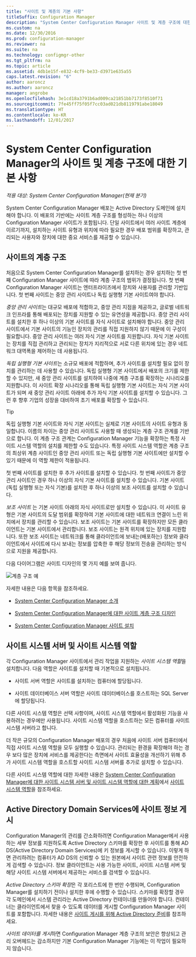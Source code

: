 ```yaml
---
title: "사이트 및 계층의 기본 사항"
titleSuffix: Configuration Manager
description: "System Center Configuration Manager 사이트 및 계층 구조에 대한 기본 정보를 가져옵니다."
ms.custom: na
ms.date: 12/30/2016
ms.prod: configuration-manager
ms.reviewer: na
ms.suite: na
ms.technology: configmgr-other
ms.tgt_pltfrm: na
ms.topic: article
ms.assetid: 4db1e15f-e832-4cf9-be33-d3971e635a55
caps.latest.revision: "6"
author: aaroncz
ms.author: aaroncz
manager: angrobe
ms.openlocfilehash: 3e1cd18a3791b6ad009ca21851bb7173f8510f71
ms.sourcegitcommit: 7fe45ff75f05f7cc03ad021db8119791abe18049
ms.translationtype: HT
ms.contentlocale: ko-KR
ms.lasthandoff: 12/01/2017
---
```

# <a name="fundamentals-of-sites-and-hierarchies-for-system-center-configuration-manager"></a>System Center Configuration Manager의 사이트 및 계층 구조에 대한 기본 사항

*적용 대상: System Center Configuration Manager(현재 분기)*

System Center Configuration Manager 배포는 Active Directory 도메인에 설치해야 합니다. 이 배포의 기반에는 사이트 계층 구조를 형성하는 하나 이상의 Configuration Manager 사이트가 포함됩니다. 단일 사이트에서 여러 사이트 계층에 이르기까지, 설치하는 사이트 유형과 위치에 따라 필요한 경우 배포 범위를 확장하고, 관리되는 사용자와 장치에 대한 중요 서비스를 제공할 수 있습니다.

## <a name="hierarchies-of-sites"></a>사이트의 계층 구조
처음으로 System Center Configuration Manager를 설치하는 경우 설치하는 첫 번째 Configuration Manager 사이트에 따라 계층 구조의 범위가 결정됩니다. 첫 번째 Configuration Manager 사이트는 엔터프라이즈에서 장치와 사용자를 관리할 기반입니다. 첫 번째 사이트는 중앙 관리 사이트나 독립 실행형 기본 사이트여야 합니다.  

 *중앙 관리 사이트*는 대규모 배포에 적합하고, 중앙 관리 지점을 제공하고, 글로벌 네트워크 인프라를 통해 배포되는 장치를 지원할 수 있는 유연성을 제공합니다. 중앙 관리 사이트를 설치한 후 하나 이상의 기본 사이트를 자식 사이트로 설치해야 합니다. 중앙 관리 사이트에서 기본 사이트의 기능인 장치의 관리를 직접 지원하지 않기 때문에 이 구성이 필요합니다. 중앙 관리 사이트는 여러 자식 기본 사이트를 지원합니다. 자식 기본 사이트는 장치를 직접 관리하고 관리되는 장치가 지리적으로 서로 다른 위치에 있는 경우 네트워크 대역폭을 제어하는 데 사용됩니다.  

 *독립 실행형 기본 사이트*는 소규모 배포에 적합하며, 추가 사이트를 설치할 필요 없이 장치를 관리하는 데 사용할 수 있습니다. 독립 실행형 기본 사이트에서 배포의 크기를 제한할 수 있지만, 새 중앙 관리 사이트를 설치하여 나중에 계층 구조를 확장하는 시나리오를 지원합니다. 이 사이트 확장 시나리오를 통해 독립 실행형 기본 사이트는 자식 기본 사이트가 되며 새 중앙 관리 사이트 아래에 추가 자식 기본 사이트를 설치할 수 있습니다. 그런 후 향후 기업의 성장을 대비하여 초기 배포를 확장할 수 있습니다.  

> [!TIP]  
>  독립 실행형 기본 사이트와 자식 기본 사이트는 실제로 기본 사이트의 사이트 유형과 동일합니다. 이름의 차이는 중앙 관리 사이트도 사용할 때 생성되는 계층 구조 관계를 기반으로 합니다. 이 계층 구조 관계는 Configuration Manager 기능을 확장하는 특정 사이트 시스템 역할의 설치를 제한할 수도 있습니다. 특정 사이트 시스템 역할은 계층 구조의 최상위 계층 사이트인 중앙 관리 사이트 또는 독립 실행형 기본 사이트에만 설치할 수 있기 때문에 이 역할 제한이 적용됩니다.  

 첫 번째 사이트를 설치한 후 추가 사이트를 설치할 수 있습니다. 첫 번째 사이트가 중앙 관리 사이트인 경우 하나 이상의 자식 기본 사이트를 설치할 수 있습니다. 기본 사이트(독립 실행형 또는 자식 기본)를 설치한 후 하나 이상의 보조 사이트를 설치할 수 있습니다.  

 *보조 사이트* 는 기본 사이트 아래의 자식 사이트로만 설치할 수 있습니다. 이 사이트 유형은 기본 사이트의 도달 범위를 확장하여 기본 사이트에 대한 네트워크 연결이 느린 위치에서 장치를 관리할 수 있습니다. 보조 사이트는 기본 사이트를 확장하지만 모든 클라이언트는 기본 사이트에서 관리합니다. 보조 사이트는 원격 위치에 있는 장치를 지원합니다. 또한 보조 사이트는 네트워크를 통해 클라이언트에 보내는(배포하는) 정보와 클라이언트에서 사이트에 다시 보내는 정보를 압축한 후 해당 정보의 전송을 관리하는 방식으로 지원을 제공합니다.  

 다음 다이어그램은 사이트 디자인의 몇 가지 예를 보여 줍니다.  

 ![계층 구조 예](media/Hierarchy_examples.png)  

 자세한 내용은 다음 항목을 참조하세요.  

-   [System Center Configuration Manager 소개](../../core/understand/introduction.md)  

-   [System Center Configuration Manager에 대한 사이트 계층 구조 디자인](../../core/plan-design/hierarchy/design-a-hierarchy-of-sites.md)  

-   [System Center Configuration Manager 사이트 설치](/sccm/core/servers/deploy/install/installing-sites)  

## <a name="site-system-servers-and-site-system-roles"></a>사이트 시스템 서버 및 사이트 시스템 역할  
 각 Configuration Manager 사이트에서 관리 작업을 지원하는 *사이트 시스템 역할*을 설치합니다. 다음 역할은 사이트를 설치할 때 기본적으로 설치됩니다.

-   사이트 서버 역할은 사이트를 설치하는 컴퓨터에 할당됩니다.

-   사이트 데이터베이스 서버 역할은 사이트 데이터베이스를 호스트하는 SQL Server에 할당됩니다.

다른 사이트 시스템 역할은 선택 사항이며, 사이트 시스템 역할에서 활성화된 기능을 사용하려는 경우에만 사용됩니다. 사이트 시스템 역할을 호스트하는 모든 컴퓨터를 사이트 시스템 서버라고 합니다.  

 더 작은 규모의 Configuration Manager 배포의 경우 처음에 사이트 서버 컴퓨터에서 직접 사이트 시스템 역할을 모두 실행할 수 있습니다. 관리되는 환경을 확장해야 하는 경우 보다 많은 장치에 서비스를 제공한다는 측면에서 사이트 효율성을 개선하기 위해 추가 사이트 시스템 역할을 호스트할 사이트 시스템 서버를 추가로 설치할 수 있습니다.  

 다른 사이트 시스템 역할에 대한 자세한 내용은 [System Center Configuration Manager에 대한 사이트 시스템 서버 및 사이트 시스템 역할에 대한 계획](../../core/plan-design/hierarchy/plan-for-site-system-servers-and-site-system-roles.md#bkmk_planroles)에서 [사이트 시스템 역할](../../core/plan-design/hierarchy/plan-for-site-system-servers-and-site-system-roles.md)을 참조하세요.

## <a name="publishing-site-information-to-active-directory-domain-services"></a>Active Directory Domain Services에 사이트 정보 게시  
 Configuration Manager의 관리를 간소화하려면 Configuration Manager에서 사용하는 세부 정보를 지원하도록 Active Directory 스키마를 확장한 후 사이트를 통해 AD DS(Active Directory Domain Services)에 키 정보를 게시할 수 있습니다. 이렇게 하면 관리하려는 컴퓨터가 AD DS의 신뢰할 수 있는 원본에서 사이트 관련 정보를 안전하게 검색할 수 있습니다. 정보 클라이언트는 사용 가능한 사이트, 사이트 시스템 서버 및 해당 사이트 시스템 서버에서 제공하는 서비스를 검색할 수 있습니다.  

 *Active Directory 스키마 확장*은 각 포리스트에 한 번만 수행되며, Configuration Manager를 설치하기 전이나 설치한 후에 수행할 수 있습니다.   스키마를 확장할 경우 각 도메인에서 시스템 관리라는 Active Directory 컨테이너를 만들어야 합니다. 컨테이너는 클라이언트에서 찾을 수 있도록 데이터를 게시할 Configuration Manager 사이트를 포함합니다. 자세한 내용은 [사이트 게시를 위해 Active Directory 준비](../../core/plan-design/network/extend-the-active-directory-schema.md)를 참조하세요.  

 *사이트 데이터를 게시*하면 Configuration Manager 계층 구조의 보안은 향상되고 관리 오버헤드는 감소하지만 기본 Configuration Manager 기능에는 이 작업이 필요하지 않습니다.  
